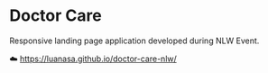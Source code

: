 #                                    Doctor Care

Responsive landing page application developed during NLW Event. 

☁️ 
https://luanasa.github.io/doctor-care-nlw/


